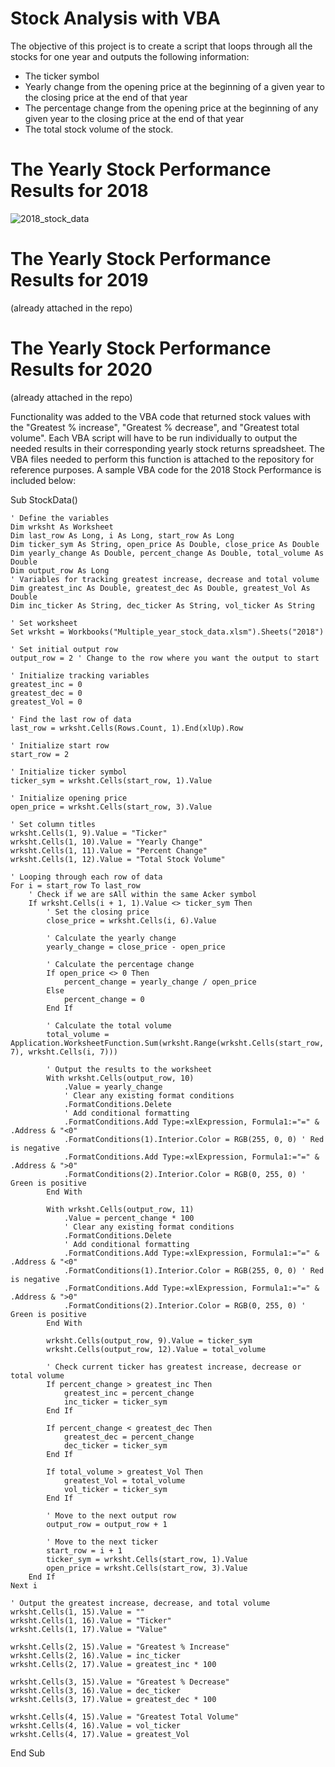 # Stock Analysis with VBA

The objective of this project is to create a script that loops through all the stocks for one year and outputs the following information:

* The ticker symbol
* Yearly change from the opening price at the beginning of a given year to the closing price at the end of that year
* The percentage change from the opening price at the beginning of any given year to the closing price at the end of that year
* The total stock volume of the stock.

# The Yearly Stock Performance Results for 2018
![2018_stock_data](https://github.com/faceadversity/VBA-challenge/assets/137361966/adade070-2749-4c90-a2a6-601ef6fd80c6)

# The Yearly Stock Performance Results for 2019
(already attached in the repo)

# The Yearly Stock Performance Results for 2020
(already attached in the repo)

Functionality was added to the VBA code that returned stock values with the "Greatest % increase", "Greatest % decrease", and "Greatest total volume". Each VBA script will have to be run individually to output the needed results in their corresponding yearly stock returns spreadsheet. The VBA files needed to perform this function is attached to the repository for reference purposes. A sample VBA code for the 2018 Stock Performance is included below:

Sub StockData()

    ' Define the variables
    Dim wrksht As Worksheet
    Dim last_row As Long, i As Long, start_row As Long
    Dim ticker_sym As String, open_price As Double, close_price As Double
    Dim yearly_change As Double, percent_change As Double, total_volume As Double
    Dim output_row As Long
    ' Variables for tracking greatest increase, decrease and total volume
    Dim greatest_inc As Double, greatest_dec As Double, greatest_Vol As Double
    Dim inc_ticker As String, dec_ticker As String, vol_ticker As String
    
    ' Set worksheet
    Set wrksht = Workbooks("Multiple_year_stock_data.xlsm").Sheets("2018")
    
    ' Set initial output row
    output_row = 2 ' Change to the row where you want the output to start
    
    ' Initialize tracking variables
    greatest_inc = 0
    greatest_dec = 0
    greatest_Vol = 0
    
    ' Find the last row of data
    last_row = wrksht.Cells(Rows.Count, 1).End(xlUp).Row
    
    ' Initialize start row
    start_row = 2
    
    ' Initialize ticker symbol
    ticker_sym = wrksht.Cells(start_row, 1).Value
    
    ' Initialize opening price
    open_price = wrksht.Cells(start_row, 3).Value
    
    ' Set column titles
    wrksht.Cells(1, 9).Value = "Ticker"
    wrksht.Cells(1, 10).Value = "Yearly Change"
    wrksht.Cells(1, 11).Value = "Percent Change"
    wrksht.Cells(1, 12).Value = "Total Stock Volume"
    
    ' Looping through each row of data
    For i = start_row To last_row
        ' Check if we are sAll within the same Acker symbol
        If wrksht.Cells(i + 1, 1).Value <> ticker_sym Then
            ' Set the closing price
            close_price = wrksht.Cells(i, 6).Value
            
            ' Calculate the yearly change
            yearly_change = close_price - open_price
 
            ' Calculate the percentage change
            If open_price <> 0 Then
                percent_change = yearly_change / open_price
            Else
                percent_change = 0
            End If
            
            ' Calculate the total volume
            total_volume = Application.WorksheetFunction.Sum(wrksht.Range(wrksht.Cells(start_row, 7), wrksht.Cells(i, 7)))
            
            ' Output the results to the worksheet
            With wrksht.Cells(output_row, 10)
                .Value = yearly_change
                ' Clear any existing format conditions
                .FormatConditions.Delete
                ' Add conditional formatting
                .FormatConditions.Add Type:=xlExpression, Formula1:="=" & .Address & "<0"
                .FormatConditions(1).Interior.Color = RGB(255, 0, 0) ' Red is negative
                .FormatConditions.Add Type:=xlExpression, Formula1:="=" & .Address & ">0"
                .FormatConditions(2).Interior.Color = RGB(0, 255, 0) ' Green is positive
            End With
 
            With wrksht.Cells(output_row, 11)
                .Value = percent_change * 100
                ' Clear any existing format conditions
                .FormatConditions.Delete
                ' Add conditional formatting
                .FormatConditions.Add Type:=xlExpression, Formula1:="=" & .Address & "<0"
                .FormatConditions(1).Interior.Color = RGB(255, 0, 0) ' Red is negative
                .FormatConditions.Add Type:=xlExpression, Formula1:="=" & .Address & ">0"
                .FormatConditions(2).Interior.Color = RGB(0, 255, 0) ' Green is positive
            End With
 
            wrksht.Cells(output_row, 9).Value = ticker_sym
            wrksht.Cells(output_row, 12).Value = total_volume
            
            ' Check current ticker has greatest increase, decrease or total volume
            If percent_change > greatest_inc Then
                greatest_inc = percent_change
                inc_ticker = ticker_sym
            End If
            
            If percent_change < greatest_dec Then
                greatest_dec = percent_change
                dec_ticker = ticker_sym
            End If
 
            If total_volume > greatest_Vol Then
                greatest_Vol = total_volume
                vol_ticker = ticker_sym
            End If
 
            ' Move to the next output row
            output_row = output_row + 1
 
            ' Move to the next ticker
            start_row = i + 1
            ticker_sym = wrksht.Cells(start_row, 1).Value
            open_price = wrksht.Cells(start_row, 3).Value
        End If
    Next i
 
    ' Output the greatest increase, decrease, and total volume
    wrksht.Cells(1, 15).Value = ""
    wrksht.Cells(1, 16).Value = "Ticker"
    wrksht.Cells(1, 17).Value = "Value"
 
    wrksht.Cells(2, 15).Value = "Greatest % Increase"
    wrksht.Cells(2, 16).Value = inc_ticker
    wrksht.Cells(2, 17).Value = greatest_inc * 100
    
    wrksht.Cells(3, 15).Value = "Greatest % Decrease"
    wrksht.Cells(3, 16).Value = dec_ticker
    wrksht.Cells(3, 17).Value = greatest_dec * 100
    
    wrksht.Cells(4, 15).Value = "Greatest Total Volume"
    wrksht.Cells(4, 16).Value = vol_ticker
    wrksht.Cells(4, 17).Value = greatest_Vol
End Sub

